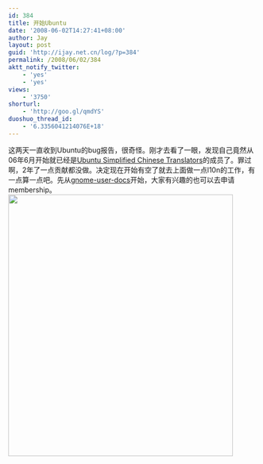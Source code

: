 ```yaml
---
id: 384
title: 开始Ubuntu
date: '2008-06-02T14:27:41+08:00'
author: Jay
layout: post
guid: 'http://ijay.net.cn/log/?p=384'
permalink: /2008/06/02/384
aktt_notify_twitter:
    - 'yes'
    - 'yes'
views:
    - '3750'
shorturl:
    - 'http://goo.gl/qmdYS'
duoshuo_thread_id:
    - '6.3356041214076E+18'
---
```


这两天一直收到Ubuntu的bug报告，很奇怪。刚才去看了一眼，发现自己竟然从06年6月开始就已经是<a title="Ubuntu Simplified Chinese Translators" href="https://launchpad.net/~ubuntu-l10n-zh-cn" target="_blank">Ubuntu Simplified Chinese Translators</a>的成员了。罪过啊，2年了一点贡献都没做。决定现在开始有空了就去上面做一点l10n的工作，有一点算一点吧。先从<a href="https://translations.launchpad.net/ubuntu/hardy/+source/gnome-user-docs" target="_blank">gnome-user-docs</a>开始，大家有兴趣的也可以去申请membership。
<a href="http://jayxu.com/log/wp-content/uploads/2008/06/ubuntu.png"><img class="aligncenter size-full wp-image-385" title="ubuntu" src="http://jayxu.com/log/wp-content/uploads/2008/06/ubuntu.png" alt="" width="452" height="527" /></a>